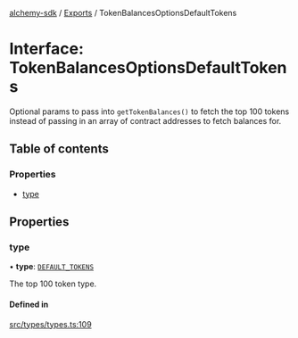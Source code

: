 [alchemy-sdk](../README.md) / [Exports](../modules.md) / TokenBalancesOptionsDefaultTokens

# Interface: TokenBalancesOptionsDefaultTokens

Optional params to pass into `getTokenBalances()` to fetch the top 100 tokens
instead of passing in an array of contract addresses to fetch balances for.

## Table of contents

### Properties

- [type](TokenBalancesOptionsDefaultTokens.md#type)

## Properties

### type

• **type**: [`DEFAULT_TOKENS`](../enums/TokenBalanceType.md#default_tokens)

The top 100 token type.

#### Defined in

[src/types/types.ts:109](https://github.com/alchemyplatform/alchemy-sdk-js/blob/3091a11/src/types/types.ts#L109)
